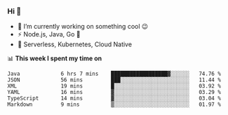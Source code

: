 ### Hi 👋

<!--
**nodejh/nodejh** is a ✨ _special_ ✨ repository because its `README.md` (this file) appears on your GitHub profile.

Here are some ideas to get you started:

- 🔭 I’m currently working on ...
- 🌱 I’m currently learning ...
- 👯 I’m looking to collaborate on ...
- 🤔 I’m looking for help with ...
- 💬 Ask me about ...
- 📫 How to reach me: ...
- 😄 Pronouns: ...
- ⚡ Fun fact: ...
-->

- 🔭 I’m currently working on something cool :wink:
- ⚡ Node.js, Java, Go :thought_balloon:
- 🤖 Serverless, Kubernetes, Cloud Native

📊 **This week I spent my time on**

<!--START_SECTION:waka-->

```text
Java             6 hrs 7 mins    ██████████████████▓░░░░░░   74.76 %
JSON             56 mins         ███░░░░░░░░░░░░░░░░░░░░░░   11.44 %
XML              19 mins         █░░░░░░░░░░░░░░░░░░░░░░░░   03.92 %
YAML             16 mins         ▓░░░░░░░░░░░░░░░░░░░░░░░░   03.29 %
TypeScript       14 mins         ▓░░░░░░░░░░░░░░░░░░░░░░░░   03.04 %
Markdown         9 mins          ▒░░░░░░░░░░░░░░░░░░░░░░░░   01.97 %
```

<!--END_SECTION:waka-->


<!--
:traffic_light: **Visitors**

![visitors](https://visitor-badge.glitch.me/badge?page_id=nodejh.nodejh)
-->
